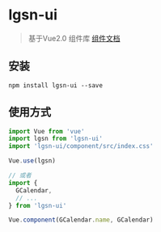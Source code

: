 # lgsn-ui
> 基于Vue2.0 组件库
> [组件文档](https://lgsn.github.io/LGSN-UI-docs/index.html)

## 安装
```shell
npm install lgsn-ui --save
```

## 使用方式
``` javascript
import Vue from 'vue'
import lgsn from 'lgsn-ui'
import 'lgsn-ui/component/src/index.css'

Vue.use(lgsn)

// 或者
import {
  GCalendar,
  // ...
} from 'lgsn-ui'

Vue.component(GCalendar.name, GCalendar)
```
